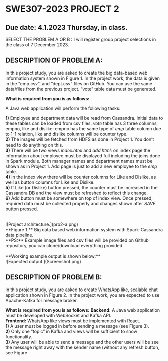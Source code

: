 # SWE307-2023 PROJECT 2
## Due date: 4.1.2023 Thursday, in class.

SELECT THE PROBLEM A OR B : I will register group project selections in the class of 7 December 2023.

## DESCRIPTION OF PROBLEM A:

In this project study, you are asked to create the big data-based web information system shown in Figure 1. In the project work, the data is given in the "emp.csv", and “dept.csv” files on GitHub. You can use the same data/files from the previous project. “vote” table data must be generated.  

**What is required from you is as follows:**

A Java web application will perform the following tasks:

**1)** Employee and department data will be read from Cassandra. Initial data to these tables can be loaded from csv files. *vote* table has 3 three columns, empno, like and dislike: empno has the same type of *emp* table column due to 1-1 relation, like and dislike columns will be counter type. <br>
**2)** The images will be fetched from HDFS as done in Project 1. You don’t need to do anything on this.<br>
**3)** There will be two views *index.html* and *add.html*: on index page the information about employee must be displayed full including the joins done in Spark module. Both manager names and department names must be shown as in Project 1. Add page is just to add a new employee to the *emp* table. <br>
**4)** In the index view there will be counter columns for Like and Dislike, as well as button columns for Like and Dislike.<br>
**5)** If Like (or Dislike) button pressed, the counter must be increased in the Cassandra DB and the view must be refreshed to reflect this change. <br>
**6)** Add button must be somewhere on top of index view. Once pressed, required data must be collected properly and changes shown after *SAVE* button pressed.<br>

<br>
![Project architecture.](pro2-a.png)
<br>
**Figure 1.** Big data based web information system with Spark-Cassandra data pipeline.
<br>
**PS:** Example image files and csv files will be provided on Github repository, you can clone/download everything provided. 
<br>
<br>
**Working example output is shown below:**
<br>
![Expected output.](Screenshot.png)



## DESCRIPTION OF PROBLEM B:

In this project study, you are asked to create WhatsApp like, scalable chat application shown in Figure 2. In the project work, you are expected to use Apache-Kafka for message broker.

**What is required from you is as follows:**
**Backend:** A Java web application must be developed with WebSocket and Kafka API.<br>
**Frontend:** WhatsApp like views must be implemented with React.<br>
**1)** A user must be logged in before sending a message (see Figure 3).  <br>
**2)** Only one “topic” in Kafka and views will be sufficient to show functionality. <br>
**3)** Any user will be able to send a message and the other users will be see the message right away with the sender name (without any refresh button, see Figure  <br>

